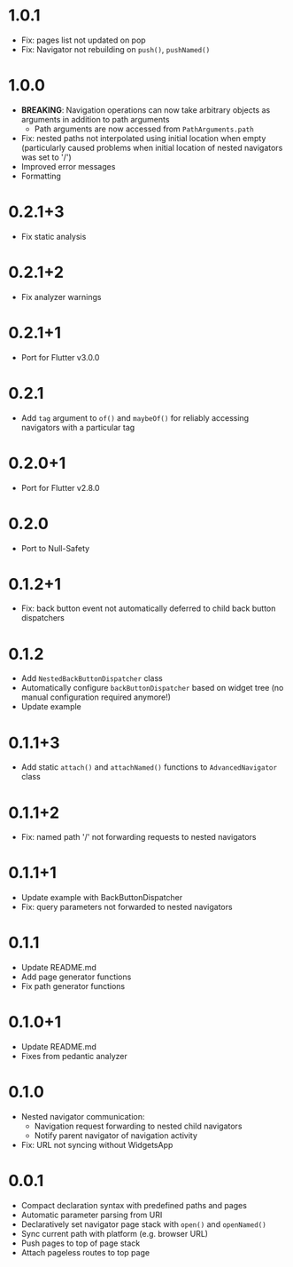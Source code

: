 # 1.0.1
* Fix: pages list not updated on pop
* Fix: Navigator not rebuilding on `push()`, `pushNamed()`

# 1.0.0
* **BREAKING**: Navigation operations can now take arbitrary objects as arguments in addition to path arguments
  * Path arguments are now accessed from `PathArguments.path`
* Fix: nested paths not interpolated using initial location when empty (particularly caused problems when initial location of nested navigators was set to '/')
* Improved error messages
* Formatting

# 0.2.1+3
* Fix static analysis

# 0.2.1+2
* Fix analyzer warnings

# 0.2.1+1
* Port for Flutter v3.0.0

# 0.2.1
* Add `tag` argument to `of()` and `maybeOf()` for reliably accessing navigators with a particular tag

# 0.2.0+1
* Port for Flutter v2.8.0

# 0.2.0
* Port to Null-Safety

# 0.1.2+1
* Fix: back button event not automatically deferred to child back button dispatchers

# 0.1.2
* Add `NestedBackButtonDispatcher` class
* Automatically configure `backButtonDispatcher` based on widget tree (no manual configuration required anymore!)
* Update example

# 0.1.1+3
* Add static `attach()` and `attachNamed()` functions to `AdvancedNavigator` class

# 0.1.1+2
* Fix: named path '/' not forwarding requests to nested navigators

# 0.1.1+1
* Update example with BackButtonDispatcher
* Fix: query parameters not forwarded to nested navigators

# 0.1.1
* Update README.md
* Add page generator functions
* Fix path generator functions

# 0.1.0+1
* Update README.md
* Fixes from pedantic analyzer

# 0.1.0
* Nested navigator communication:
  * Navigation request forwarding to nested child navigators
  * Notify parent navigator of navigation activity
* Fix: URL not syncing without WidgetsApp

# 0.0.1
* Compact declaration syntax with predefined paths and pages
* Automatic parameter parsing from URI
* Declaratively set navigator page stack with `open()` and `openNamed()`
* Sync current path with platform (e.g. browser URL)
* Push pages to top of page stack
* Attach pageless routes to top page
